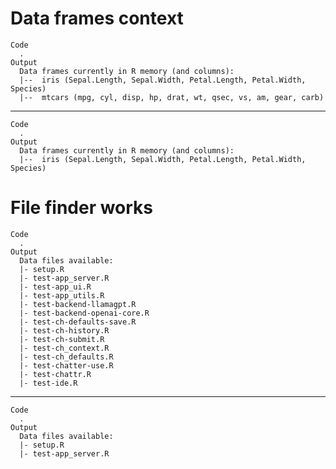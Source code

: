 # Data frames context

    Code
      .
    Output
      Data frames currently in R memory (and columns): 
      |--  iris (Sepal.Length, Sepal.Width, Petal.Length, Petal.Width, Species) 
      |--  mtcars (mpg, cyl, disp, hp, drat, wt, qsec, vs, am, gear, carb)

---

    Code
      .
    Output
      Data frames currently in R memory (and columns): 
      |--  iris (Sepal.Length, Sepal.Width, Petal.Length, Petal.Width, Species)

# File finder works

    Code
      .
    Output
      Data files available: 
      |- setup.R
      |- test-app_server.R
      |- test-app_ui.R
      |- test-app_utils.R
      |- test-backend-llamagpt.R
      |- test-backend-openai-core.R
      |- test-ch-defaults-save.R
      |- test-ch-history.R
      |- test-ch-submit.R
      |- test-ch_context.R
      |- test-ch_defaults.R
      |- test-chatter-use.R
      |- test-chattr.R
      |- test-ide.R

---

    Code
      .
    Output
      Data files available: 
      |- setup.R
      |- test-app_server.R

